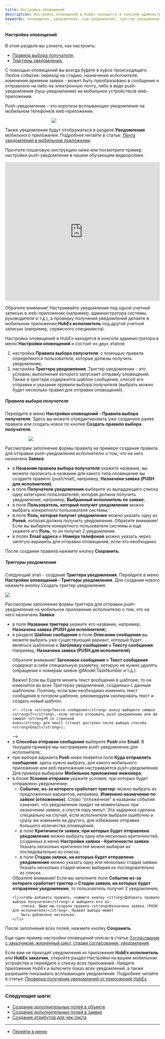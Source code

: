 ```yaml
---
title: Настройка оповещений
description: Настройка оповещений в HubEx находится в консоли администратора в меню Настройки оповещений и состоит из двух этапов. Настройки Правила выбора получателя, с помощью котрого определяются пользователи для получения уведомления. И настройки Триггера уведомления - специального условия, выполнение которого запускает отправку оповещений. Также в триггере содержится шаблон сообщения, способ его отправки и указание правила выбора получателя.
keywords: оповещения, уведомления, пуш-уведомление, триггер уведомления, hubex, хабекс, хубекс, хабикс
---
```



#### Настройка оповещений
В этом разделе вы узнаете, как настроить:
<html>
<meta charset="utf-8">
<ul>
    <li><a href="#rule">Правила выбора получателя;</a></li>
    <li><a href="#notiftrig">Триггеры уведомления.</a></li>
</ul>
</html>
<body>

<p>С помощью оповещений вы всегда будете в курсе происходящего. Любое событие: переход на стадию, назначение
    исполнителя,
    изменение времени заявки - может быть преобразовано в сообщение и отправлено на либо на электронную почту, либо в
    виде
    push-уведомления (пуш-уведомления) на мобильное устройство/в web-приложении.</p>
<p>Push-уведомление - это короткое всплывающее уведомление на мобильном телефоне/в web-приложении. </p>
<div>
    <img style="margin: 0 auto; display: block; max-width: 40%;"
         src="/attachments/images/FAQ/ADMIN/Notifications/Push.jpg"/>
</div>
<p>Также уведомления будут отображаться в разделе <strong>Уведомления</strong> мобильного приложения. Подробнее читайте в статье: <a
        href="https://wiki.hubex.ru/docs/FAQ/RU/user/NotificationInMob.html">Лента уведомлений в мобильном
    приложении</a>. </p>


<p>Прочтите пошаговую инструкцию ниже или посмотрите пример настройки push-уведомления в нашем обучающем
    видеоролике.</p>
<iframe src="https://www.youtube.com/embed/93iMHUnSK94" width="100%" height="450px" frameborder="0"
        allowfullscreen="allowfullscreen"></iframe>

<p>Обратите внимание! Настраивайте уведомления под одной учетной записью в web-приложении (например, администратора
    системы, руководителя и т.д.), а проверку получения уведомлений делайте в мобильном приложении <strong>HubEx
        исполнитель</strong> под другой учетной записью (например, сервисного специалиста). </p>

<p>Настройка оповещений в HubEx находится в консоли администратора в меню <strong>Настройки оповещений</strong> и
    состоит из двух
    этапов:</p>
<ol>
    <li>настройка <strong id="#rule">Правила выбора получателя</strong>: с помощью правила определяются пользователи,
        которые должны получить
        уведомление;
    </li>
    <li>настройка <strong id="#notiftrig">Триггера уведомления</strong>. Триггер уведомления - это условие, выполнение
        которого запускает отправку
        оповещений. Также в триггере содержится шаблон сообщения, способ его отправки и указание правила выбора
        получателя (выбрать можно будет несколько правил для отправки оповещений).
    </li>
</ol>

<h5 id="rule">Правила выбора получателя</h5>
<p>Перейдите в меню <strong>Настройки оповещений - Правила выбора получателя</strong>. Здесь вы можете отредактировать
    уже созданное
    ранее правила или создать новое по кнопке <strong>Создать правило выбора получателя</strong>. </p>
<div>
    <img style="margin: 0 auto; display: block; max-width: 70%;"
         src="/attachments/images/FAQ/ADMIN/Notifications/Rule.jpg"/>
</div>
<p>Рассмотрим заполнение формы правила на примере создания правила для отправки push-уведомления исполнителю о том, что
    на него назначена <strong>Заявка</strong>:</p>
<ul>
    <li>в <strong>Названии правила выбора получателя</strong> укажите название, вы можете прописать в названии для
        какого типа оповещения
        вы создаете правило (push/mail), например, <strong>Назначена заявка (PUSH для исполнителя)</strong>;
    </li>
    <li>в поле <strong>Получатели уведомления</strong> выберите из выпадающего списка одну категорию пользователей,
        которая должна
        получить уведомление, например, <strong>Выбранный исполнитель по заявке</strong>;
    </li>
    <li>в поле <strong>Пользователь, который получит уведомление</strong> можно выбрать конкретного пользователя
        системы;
    </li>
    <li>в поле <strong>Роль, которая получит уведомление</strong> можно указать одну из <strong>Ролей</strong>, которая
        должна получить уведомление.
        Обратите внимание! Если вы выберете конкретного пользователя системы и еще укажете его <strong>Роль</strong>, то
        он
        получит 2 уведомления.
    </li>
    <li>в полях <strong>Email адреса</strong> и <strong>Номера телефонов</strong> можно указать через запятую варианты
        для отправки оповещений, если это
        необходимо.
    </li>

</ul>
<p>После создания правила нажмите кнопку <strong>Сохранить</strong>.</p>


<h5 id="notiftrig">Триггеры уведомления</h5>

<p>Следующий этап - создание <strong>Триггера уведомления</strong>. Перейдите в меню <strong>Настройки оповещений -
    Триггеры уведомления</strong>. Для
    создания нового нажмите кнопку Создать триггер уведомления.</p>
<div>
    <img style="margin: 0 auto; display: block; max-width: 100%;"
         src="/attachments/images/FAQ/ADMIN/Notifications/Trigger.jpg"/>
</div>
<p>Рассмотрим заполнение формы триггера для отправки push-уведомления на мобильное приложение исполнителю о том, что
    на него назначена <strong>Заявка</strong>:</p>

<ul>
    <li>в поле <strong>Название триггера</strong> укажите его название, например, <strong>Назначена заявка (PUSH для
        исполнителя</strong>);
    </li>
    <li>в разделе <strong>Шаблон сообщения</strong> в поле <strong>Описании сообщения</strong> вы можете выбрать уже
        существующий вариант, который будет являться шаблоном к <strong>Заголовку сообщения</strong> и <strong>Тексту
            сообщения</strong>. Например, <strong>Назначена заявка (PUSH для исполнителя)</strong>.
        <p>Обратите внимание! <strong>Заголовок сообщения</strong> и <strong>Текст сообщения</strong> содержат в себе
            специальную разметку, которую не
            нужно удалять (обращение к
            номерам заявок @Model.TaskNumber и т.д.).</p>
        <p>Важно! Если вы будете менять текст вообщения в шаблоне, то он изменится во всех Триггерах уведомлений,
            созданных с данным шаблоном. Поэтому, если вам необходимо изменить текст сообщения в готовом шаблоне,
            рекомендуем скопировать текст и создать новый шаблон.</p>
    </li>
    <!--<li>в нижней части поля <strong>Описание сообщения</strong> находятся технические символы для оформления сообщения.
        Если вам необходимо отправить сообщение;
    </li>-->
    <!-- <img src="/attachments/images/FAQ/ADMIN/Notifications/TT.jpg" align="left" width="18" height="16"/>-->

    <!--<li>в <strong>Тексте сообщения</strong> внизу выберите символ  <strong>Тт</strong>, если хотите отправить push-уведомление или же символ <strong>M со стрелкой
    вниз</strong> для email (станет доступен после выбора способа <strong>Email</strong>);
</li>-->
    <li>в <strong>Способах отправки сообщения</strong> выберите <strong>Push</strong> или <strong>Email</strong>. В
        текущем
        примере мы настраиваем push-уведомление для
        исполнителя;
    </li>
    <li>при выборе варианта <strong>Push</strong> ниже появятся поля <strong>Куда отправлять сообщения</strong>: здесь
        нужно выбрать, для какого
        мобильного приложения или веб-приложения настраивается push-уведомление. Для примера выбираем <strong>Мобильное
            приложение инженера</strong>;
    </li>
    <li>в блоке <strong>Условия отправки</strong> укажите условия, при которых будет отправлено
        уведомление:
        <ul>
            <li><strong>Событие, из-за которого сработает триггер</strong>: можно выбрать из предложенных вариантов,
                например,
                <strong>Изменено назначение по заявке (отложенное)</strong>. Слово "отложенное" в названии события
                означает, что
                уведомление придет не моментально при назначении заявки, а спустя пару минут. Эта задержка сделана
                специально на случай, если исполнителя выбрали ошибочно и сразу же изменили на другого, для избежания
                отправки большого количества оповещений;
            </li>
            <li>в поле <strong>Критичности заявки, при которых будет отправлено уведомление</strong> можно выбрать одну
                или несколько
                критичностей, созданных в меню <strong>Настройки заявки - Критичности заявки</strong>. Указать несколько
                критичностей
                можно выбирая их последовательно из списка;
            </li>
            <li>в поле <strong>Стадии заявки, на которых будет отправлено уведомление</strong> можно указать одну или
                несколько стадий
                заявки. Указать несколько стадий можно выбирая их последовательно из списка.
            </li>
        </ul>
        Обратите внимание! Если вы заполните поле <strong>Событие из-за которого сработает триггер</strong> и
        <strong>Стадии заявки, на которых будет отправлено уведомление</strong>, то пользователь получит 2 уведомления;
    </li>

    <li>чтобы добавить правило, нажмите кнопку <strong>Добавить правило выбора получателя</strong> и выберите его из
        списка. Выше мы создали правило <strong>Назначена заявка (PUSH для исполнителя)</strong>. Правил выбора может
        быть добавлено несколько.
    </li>
</ul>

<p>После заполнения всех полей, нажмите кнопку <strong>Сохранить</strong>.</p>


<p>Еще один пример настройки оповещений описан в статье <a
        href="https://wiki.hubex.ru/docs/FAQ/RU/admin/CustomerAgreement.html">Согласование с заказчиком: жизненный цикл,
    стадии согласования, уведомления</a>.</p>

<p>Если вам не приходят уведомления из приложения <strong>HubEx исполнитель</strong> или <strong>HubEx заказчик</strong>,
    откройте раздел Настройки на
    вашем мобильном устройстве и перейдите к списку всех приложений. Найдите приложение HubEx и включите показ всех
    уведомлений, а также разрешите показывать всплывающие уведомления. Подробнее читайте в статье: <a
            href="https://wiki.hubex.ru/docs/FAQ/RU/user/HowToNotificationsToMobile.html">Проверка получения уведомлений
        от приложений HubEx</a>.
</p>


</body>


___
### Следующие шаги:
- [Создание дополнительных полей в объекте](https://wiki.hubex.ru/docs/FAQ/RU/user/AdditionalFieldsObject.html)
- [Создание дополнительных полей в заявке](https://wiki.hubex.ru/docs/FAQ/RU/user/AdditionalFields.html)
- [Создание атрибутов для чек-листа](./TicketAttribute.md)


____
- [Перейти в меню](http://wiki.hubex.ru)
